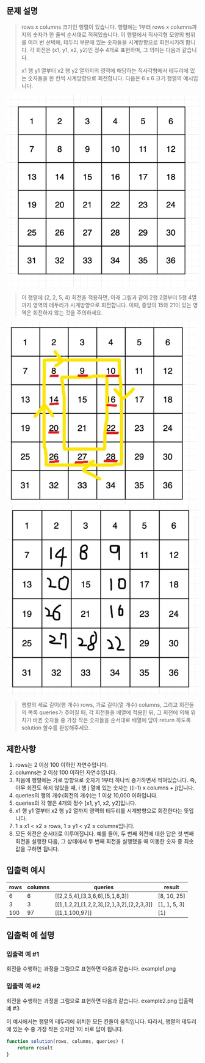 ## 문제 설명
>rows x columns 크기인 행렬이 있습니다. 행렬에는 1부터 rows x columns까지의 숫자가 한 줄씩 순서대로 적혀있습니다. 이 행렬에서 직사각형 모양의 범위를 여러 번 선택해, 테두리 부분에 있는 숫자들을 시계방향으로 회전시키려 합니다. 각 회전은 (x1, y1, x2, y2)인 정수 4개로 표현하며, 그 의미는 다음과 같습니다.
>
>x1 행 y1 열부터 x2 행 y2 열까지의 영역에 해당하는 직사각형에서 테두리에 있는 숫자들을 한 칸씩 시계방향으로 회전합니다.
다음은 6 x 6 크기 행렬의 예시입니다.
>
![](https://github.com/unow30/algorism/blob/master/2104/210403/grid_example.png)
>
>이 행렬에 (2, 2, 5, 4) 회전을 적용하면, 아래 그림과 같이 2행 2열부터 5행 4열까지 영역의 테두리가 시계방향으로 회전합니다. 이때, 중앙의 15와 21이 있는 영역은 회전하지 않는 것을 주의하세요.
>
![](https://github.com/unow30/algorism/blob/master/2104/210403/%ED%99%94%EB%A9%B4%20%EC%BA%A1%EC%B2%98%202021-04-04%20155909.png)
![](https://github.com/unow30/algorism/blob/master/2104/210403/%ED%99%94%EB%A9%B4%20%EC%BA%A1%EC%B2%98%202021-04-04%20160314.png)
>
>행렬의 세로 길이(행 개수) rows, 가로 길이(열 개수) columns, 그리고 회전들의 목록 queries가 주어질 때, 각 회전들을 배열에 적용한 뒤, 그 회전에 의해 위치가 바뀐 숫자들 중 가장 작은 숫자들을 순서대로 배열에 담아 return 하도록 solution 함수를 완성해주세요.

## 제한사항
1. rows는 2 이상 100 이하인 자연수입니다.
2. columns는 2 이상 100 이하인 자연수입니다.
3. 처음에 행렬에는 가로 방향으로 숫자가 1부터 하나씩 증가하면서 적혀있습니다.
즉, 아무 회전도 하지 않았을 때, i 행 j 열에 있는 숫자는 ((i-1) x columns + j)입니다.
4. queries의 행의 개수(회전의 개수)는 1 이상 10,000 이하입니다.
5. queries의 각 행은 4개의 정수 [x1, y1, x2, y2]입니다.
6. x1 행 y1 열부터 x2 행 y2 열까지 영역의 테두리를 시계방향으로 회전한다는 뜻입니다.
7. 1 ≤ x1 < x2 ≤ rows, 1 ≤ y1 < y2 ≤ columns입니다.
8. 모든 회전은 순서대로 이루어집니다.
예를 들어, 두 번째 회전에 대한 답은 첫 번째 회전을 실행한 다음, 그 상태에서 두 번째 회전을 실행했을 때 이동한 숫자 중 최솟값을 구하면 됩니다.

## 입출력 예시
| rows | columns | queries                                   | result       |
| ---- | ------- | ----------------------------------------- | ------------ |
| 6    | 6       | [[2,2,5,4],[3,3,6,6],[5,1,6,3]]           | [8, 10, 25]  |
| 3    | 3       | [[1,1,2,2],[1,2,2,3],[2,1,3,2],[2,2,3,3]] | [1, 1, 5, 3] |
| 100  | 97      | [[1,1,100,97]]                            | [1]          |

## 입출력 예 설명

### 입출력 예 #1
>
회전을 수행하는 과정을 그림으로 표현하면 다음과 같습니다.
example1.png

### 입출력 예 #2
>
회전을 수행하는 과정을 그림으로 표현하면 다음과 같습니다.
example2.png
입출력 예 #3
>
이 예시에서는 행렬의 테두리에 위치한 모든 칸들이 움직입니다. 따라서, 행렬의 테두리에 있는 수 중 가장 작은 숫자인 1이 바로 답이 됩니다.

```js
function solution(rows, columns, queries) {
    return result
}
```